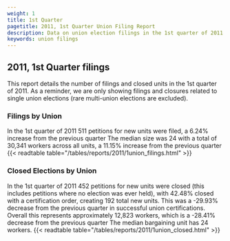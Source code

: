 ```yaml
---
weight: 1
title: 1st Quarter
pagetitle: 2011, 1st Quarter Union Filing Report
description: Data on union election filings in the 1st quarter of 2011
keywords: union filings
---
```


## 2011, 1st Quarter filings

This report details the number of filings and closed units in the 1st quarter of 2011. As a reminder, we are only showing filings and closures related to single union elections (rare multi-union elections are excluded).

### Filings by Union
In the 1st quarter of 2011 511 petitions for new units were filed, a 6.24% increase from the previous quarter The median size was 24 with a total of 30,341 workers across all units, a 11.15% increase from the previous quarter
{{< readtable table="/tables/reports/2011/1union_filings.html" >}}

### Closed Elections by Union
In the 1st quarter of 2011 452 petitions for new units were closed (this includes petitions where no election was ever held), with 42.48% closed with a certification order, creating 192 total new units. This was a -29.93% decrease from the previous quarter in successful union certifications. Overall this represents approximately 12,823 workers, which is a -28.41% decrease from the previous quarter The median bargaining unit has 24 workers.
{{< readtable table="/tables/reports/2011/1union_closed.html" >}}
